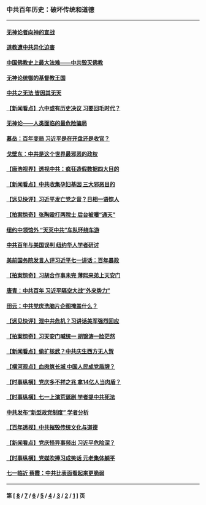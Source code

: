 ### 中共百年历史：破坏传统和道德
---
#### [无神论者向神的宣战](../../pages/nf1176114/n13281535.md?10280430) 
#### [道教遭中共异化迫害](../../pages/nf1176114/n13281463.md?10280430) 
#### [中国佛教史上最大法难——中共毁灭佛教](../../pages/nf1176114/n13281397.md?10280430) 
#### [无神论统御的基督教王国](../../pages/nf1176114/n13281280.md?10280430) 
#### [中共之无法 皆因其无天](../../pages/nf1176114/n13281088.md?10280430) 
#### [【新闻看点】六中或有历史决议 习要回毛时代？](../../pages/nf1176114/n13222895.md?10280430) 
#### [无神论——人类面临的最危险骗局](../../pages/nf1176114/n13196137.md?10280430) 
#### [慕岳：百年变局 习近平是在开盘还是收官？](../../pages/nf1176114/n13206516.md?10280430) 
#### [戈壁东：中共是这个世界最邪恶的政权](../../pages/nf1176114/n13085641.md?10280430) 
#### [【唐浩视界】透视中共：疯狂造假数据四大目的](../../pages/nf1176114/n13080590.md?10280430) 
#### [【新闻看点】中共收集孕妇基因 三大邪恶目的](../../pages/nf1176114/n13077182.md?10280430) 
#### [【远见快评】习近平发亡党之音？日相一语惊人](../../pages/nf1176114/n13074809.md?10280430) 
#### [【拍案惊奇】张陶殴打两院士 后台被曝“通天”](../../pages/nf1176114/n13070496.md?10280430) 
#### [纽约中领馆外 “天灭中共”车队环绕车游](../../pages/nf1176114/n13070693.md?10280430) 
#### [中共百年与美国误判 纽约华人学者研讨](../../pages/nf1176114/n13067969.md?10280430) 
#### [美前国务院发言人评习近平七一讲话：百年暴政](../../pages/nf1176114/n13066986.md?10280430) 
#### [【拍案惊奇】习胡合作事未完 薄熙来弟上天安门](../../pages/nf1176114/n13065867.md?10280430) 
#### [唐青：中共百年 习近平隔空大战“外来势力”](../../pages/nf1176114/n13065976.md?10280430) 
#### [田云：中共党庆洗脑片企图掩盖什么？](../../pages/nf1176114/n13064395.md?10280430) 
#### [【远见快评】泄中共危机？习讲话美军强烈回应](../../pages/nf1176114/n13064269.md?10280430) 
#### [【拍案惊奇】习天安门喊统一 胡锦涛一脸茫然](../../pages/nf1176114/n13063233.md?10280430) 
#### [【新闻看点】偷扩核武？中共庆生西方无人贺](../../pages/nf1176114/n13061263.md?10280430) 
#### [【横河观点】血肉筑长城 中国人民成党盾牌？](../../pages/nf1176114/n13061779.md?10280430) 
#### [【时事纵横】党庆多不祥之兆 拿14亿人当肉盾？](../../pages/nf1176114/n13061709.md?10280430) 
#### [【时事纵横】七一上演荒诞剧 学者提中共死法](../../pages/nf1176114/n13058990.md?10280430) 
#### [中共发布“新型政党制度” 学者分析](../../pages/nf1176114/n13056354.md?10280430) 
#### [【百年透视】中共摧毁传统文化与道德](../../pages/nf1176114/n13057253.md?10280430) 
#### [【新闻看点】党庆怪异事频出 习近平危险深？](../../pages/nf1176114/n13056781.md?10280430) 
#### [【时事纵横】党媒吹捧习成笑话 元老集体躺平](../../pages/nf1176114/n13056792.md?10280430) 
#### [七一临近 蔡霞：中共比表面看起来更脆弱](../../pages/nf1176114/n13056418.md?10280430) 

---
#### 第 [ [8](./8.md?10280430) / [7](./7.md?10280430) / [6](./6.md?10280430) / [5](./5.md?10280430) / [4](./4.md?10280430) / [3](./3.md?10280430) / [2](./2.md?10280430) / [1](./1.md?10280430) ] 页

